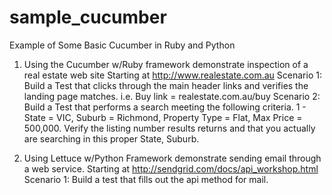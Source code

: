sample_cucumber
===============

Example of Some Basic Cucumber in Ruby and Python

1) Using the Cucumber w/Ruby framework demonstrate inspection of a real estate web site
Starting at http://www.realestate.com.au
Scenario 1: Build a Test that clicks through the main header links and verifies the landing page matches. i.e. Buy link = realestate.com.au/buy
Scenario 2: Build a Test that performs a search meeting the following criteria. 1 - State = VIC, Suburb = Richmond, Property Type = Flat, Max Price = 500,000. Verify the listing number results returns and that you actually are searching in this proper State, Suburb.

2) Using Lettuce w/Python Framework demonstrate sending email through a web service.
Starting at http://sendgrid.com/docs/api_workshop.html
Scenario 1: Build a test that fills out the api method for mail.
